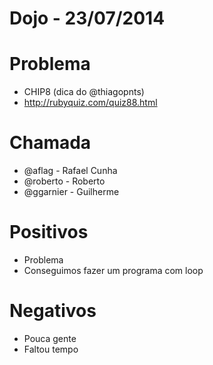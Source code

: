# Dojo - 23/07/2014

Problema
========

- CHIP8 (dica do @thiagopnts)
- http://rubyquiz.com/quiz88.html

Chamada
========

- @aflag - Rafael Cunha
- @roberto - Roberto
- @ggarnier - Guilherme

Positivos
=========

- Problema
- Conseguimos fazer um programa com loop

Negativos
=========

- Pouca gente
- Faltou tempo
